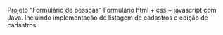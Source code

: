 Projeto "Formulário de pessoas"
Formulário html + css + javascript com Java.
Incluindo implementação de listagem de cadastros e edição de cadastros.
